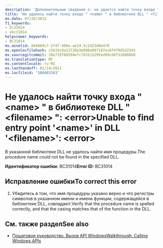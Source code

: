 ```yaml
---
description: 'Дополнительные сведения о: не удается найти точку входа " <name> " в библиотеке DLL " <filename> ": <error>'
title: 'Не удалось найти точку входа " <name> " в библиотеке DLL " <filename> ": <error>'
ms.date: 07/20/2015
f1_keywords:
- bc31014
- vbc31014
helpviewer_keywords:
- BC31014
ms.assetid: 84400dc7-2f4f-496a-ae24-5c1d23d0e470
ms.openlocfilehash: c5619c0a13728e3e008a087187ac6f470d5d2343
ms.sourcegitcommit: 10e719780594efc781b15295e499c66f316068b8
ms.translationtype: MT
ms.contentlocale: ru-RU
ms.lasthandoff: 02/14/2021
ms.locfileid: "100483343"
---
```

# <a name="unable-to-find-entry-point-name-in-dll-filename-error"></a><span data-ttu-id="961c6-103">Не удалось найти точку входа " \<name> " в библиотеке DLL " \<filename> ": \<error></span><span class="sxs-lookup"><span data-stu-id="961c6-103">Unable to find entry point '\<name>' in DLL '\<filename>': \<error></span></span>

<span data-ttu-id="961c6-104">В указанной библиотеке DLL не удалось найти имя процедуры.</span><span class="sxs-lookup"><span data-stu-id="961c6-104">The procedure name could not be found in the specified DLL.</span></span>  
  
 <span data-ttu-id="961c6-105">**Идентификатор ошибки:** BC31014</span><span class="sxs-lookup"><span data-stu-id="961c6-105">**Error ID:** BC31014</span></span>  
  
## <a name="to-correct-this-error"></a><span data-ttu-id="961c6-106">Исправление ошибки</span><span class="sxs-lookup"><span data-stu-id="961c6-106">To correct this error</span></span>  
  
1. <span data-ttu-id="961c6-107">Убедитесь в том, что имя процедуры указано верно и что регистры символов в указанном имени и имени функции, содержащейся в библиотеке DLL, совпадают.</span><span class="sxs-lookup"><span data-stu-id="961c6-107">Verify that the procedure name is spelled correctly, and that the casing matches that of the function in the DLL.</span></span>  
  
## <a name="see-also"></a><span data-ttu-id="961c6-108">См. также раздел</span><span class="sxs-lookup"><span data-stu-id="961c6-108">See also</span></span>

- [<span data-ttu-id="961c6-109">Пошаговое руководство. Вызов API Windows</span><span class="sxs-lookup"><span data-stu-id="961c6-109">Walkthrough: Calling Windows APIs</span></span>](../programming-guide/com-interop/walkthrough-calling-windows-apis.md)
